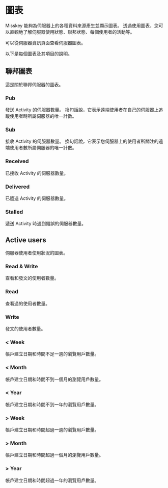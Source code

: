 # 圖表

Misskey 能夠為伺服器上的各種資料來源產生並顯示圖表。
透過使用圖表，您可以直觀地了解伺服器使用狀態、聯邦狀態、每個使用者的活動等。

可以從伺服器資訊頁面查看伺服器圖表。

以下是每個圖表及其項目的說明。

## 聯邦圖表

這是關於聯邦伺服器的圖表。

### Pub

發送 Activity 的伺服器數量。
換句話說，它表示遠端使用者在自己的伺服器上追蹤使用者時所屬伺服器的唯一計數。

### Sub

接收 Activity 的伺服器數量。
換句話說，它表示您伺服器上的使用者所關注的遠端使用者數所屬伺服器的唯一計數。

### Received

已接收 Activity 的伺服器數量。

### Delivered

已遞送 Activity 的伺服器數量。

### Stalled

遞送 Activity 時遇到錯誤的伺服器數量。

## Active users

伺服器使用者使用狀況的圖表。

### Read & Write

查看和發文的使用者數量。

### Read

查看過的使用者數量。

### Write

發文的使用者數量。

### < Week

帳戶建立日期和時間不足一週的瀏覽用戶數量。

### < Month

帳戶建立日期和時間不到一個月的瀏覽用戶數量。

### < Year

帳戶建立日期和時間不到一年的瀏覽用戶數量。

### > Week

帳戶建立日期和時間超過一週的瀏覽用戶數量。

### > Month

帳戶建立日期和時間超過一個月的瀏覽用戶數量。

### > Year

帳戶建立日期和時間超過一年的瀏覽用戶數量。
